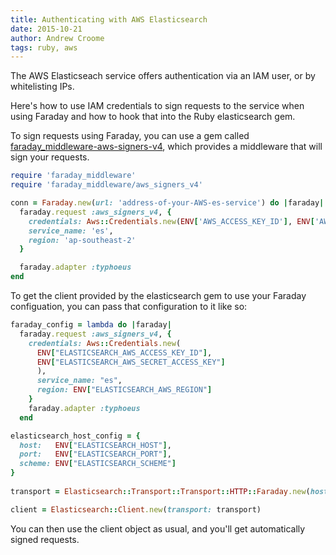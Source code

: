 ```yaml
---
title: Authenticating with AWS Elasticsearch
date: 2015-10-21
author: Andrew Croome
tags: ruby, aws
---
```


The AWS Elasticseach service offers authentication via an IAM user, or by whitelisting IPs.

Here's how to use IAM credentials to sign requests to the service when using Faraday and how to hook that into the Ruby elasticsearch gem.

To sign requests using Faraday, you can use a gem called [faraday_middleware-aws-signers-v4](https://github.com/winebarrel/faraday_middleware-aws-signers-v4), which provides a middleware that will sign your requests.

```ruby
require 'faraday_middleware'
require 'faraday_middleware/aws_signers_v4'

conn = Faraday.new(url: 'address-of-your-AWS-es-service') do |faraday|
  faraday.request :aws_signers_v4, {
    credentials: Aws::Credentials.new(ENV['AWS_ACCESS_KEY_ID'], ENV['AWS_SECRET_ACCESS_KEY']),
    service_name: 'es',
    region: 'ap-southeast-2'
  }

  faraday.adapter :typhoeus
end
```

To get the client provided by the elasticsearch gem to use your Faraday configuation, you can pass that configuration to it like so:

```ruby
faraday_config = lambda do |faraday|
  faraday.request :aws_signers_v4, {
    credentials: Aws::Credentials.new(
      ENV["ELASTICSEARCH_AWS_ACCESS_KEY_ID"],
      ENV["ELASTICSEARCH_AWS_SECRET_ACCESS_KEY"]
      ),
      service_name: "es",
      region: ENV["ELASTICSEARCH_AWS_REGION"]
    }
    faraday.adapter :typhoeus
  end

elasticsearch_host_config = {
  host:   ENV["ELASTICSEARCH_HOST"],
  port:   ENV["ELASTICSEARCH_PORT"],
  scheme: ENV["ELASTICSEARCH_SCHEME"]
}
  
transport = Elasticsearch::Transport::Transport::HTTP::Faraday.new(hosts: [elasticsearch_host_config], &faraday_config)

client = Elasticsearch::Client.new(transport: transport)
```

You can then use the client object as usual, and you'll get automatically signed requests.

